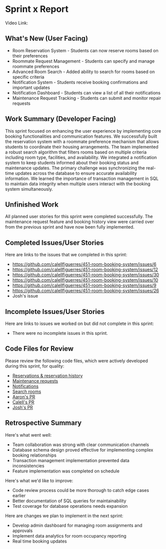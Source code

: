 # Sprint x Report
Video Link:

## What's New (User Facing)
* Room Reservation System - Students can now reserve rooms based on their preferences
* Roommate Request Management - Students can specify and manage roommate preferences
* Advanced Room Search - Added ability to search for rooms based on specific criteria
* Notification System - Students receive booking confirmations and important updates
* Notification Dashboard - Students can view a list of all their notifications
* Maintenance Request Tracking - Students can submit and monitor repair requests

## Work Summary (Developer Facing)
This sprint focused on enhancing the user experience by implementing core booking functionalities and communication features. We successfully built the reservation system with a roommate preference mechanism that allows students to coordinate their housing arrangements. The team implemented a robust search algorithm that filters rooms based on multiple criteria including room type, facilities, and availability. We integrated a notification system to keep students informed about their booking status and maintenance updates. The primary challenge was synchronizing the real-time updates across the database to ensure accurate availability information. We learned the importance of transaction management in SQL to maintain data integrity when multiple users interact with the booking system simultaneously.

## Unfinished Work
All planned user stories for this sprint were completed successfully. The maintenance request feature and booking history view were carried over from the previous sprint and have now been fully implemented.

## Completed Issues/User Stories
Here are links to the issues that we completed in this sprint:
* https://github.com/calellfiguerres/451-room-booking-system/issues/6
* https://github.com/calellfiguerres/451-room-booking-system/issues/12
* https://github.com/calellfiguerres/451-room-booking-system/issues/30
* https://github.com/calellfiguerres/451-room-booking-system/issues/10
* https://github.com/calellfiguerres/451-room-booking-system/issues/9
* https://github.com/calellfiguerres/451-room-booking-system/issues/26
* Josh's issue

## Incomplete Issues/User Stories
Here are links to issues we worked on but did not complete in this sprint:
* There were no incomplete issues in this sprint.

## Code Files for Review
Please review the following code files, which were actively developed during this
sprint, for quality:
* [Reservations & reservation history](https://github.com/calellfiguerres/451-room-booking-system/pull/25)
* [Maintenance requests](https://github.com/calellfiguerres/451-room-booking-system/pull/27)
* [Notifications](https://github.com/calellfiguerres/451-room-booking-system/pull/31)
* [Search rooms](https://github.com/calellfiguerres/451-room-booking-system/pull/32)
* [Aaron's PR](link)
* [Calell's PR](link)
* [Josh's PR](link)

## Retrospective Summary
Here's what went well:
* Team collaboration was strong with clear communication channels
* Database schema design proved effective for implementing complex booking relationships
* Transaction management implementation prevented data inconsistencies
* Feature implementation was completed on schedule

Here's what we'd like to improve:
* Code review process could be more thorough to catch edge cases earlier
* Better documentation of SQL queries for maintainability
* Test coverage for database operations needs expansion

Here are changes we plan to implement in the next sprint:
* Develop admin dashboard for managing room assignments and approvals
* Implement data analytics for room occupancy reporting
* Real time booking updates

